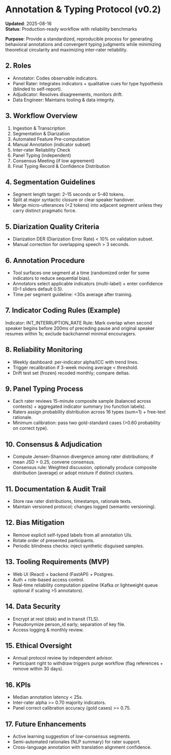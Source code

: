 # Annotation & Typing Protocol (v0.2)

**Updated**: 2025-08-16  
**Status**: Production-ready workflow with reliability benchmarks

**Purpose**: Provide a standardized, reproducible process for generating behavioral annotations and convergent typing judgments while minimizing theoretical circularity and maximizing inter-rater reliability.

## 2. Roles
- Annotator: Codes observable indicators.
- Panel Rater: Integrates indicators + qualitative cues for type hypothesis (blinded to self-report).
- Adjudicator: Resolves disagreements, monitors drift.
- Data Engineer: Maintains tooling & data integrity.

## 3. Workflow Overview
1. Ingestion & Transcription
2. Segmentation & Diarization
3. Automated Feature Pre-computation
4. Manual Annotation (indicator subset)
5. Inter-rater Reliability Check
6. Panel Typing (independent)
7. Consensus Meeting (if low agreement)
8. Final Typing Record & Confidence Distribution

## 4. Segmentation Guidelines
- Segment length target: 2–15 seconds or 5–40 tokens.
- Split at major syntactic closure or clear speaker handover.
- Merge micro-utterances (<2 tokens) into adjacent segment unless they carry distinct pragmatic force.

## 5. Diarization Quality Criteria
- Diarization DER (Diarization Error Rate) < 10% on validation subset.
- Manual correction for overlapping speech > 3 seconds.

## 6. Annotation Procedure
- Tool surfaces one segment at a time (randomized order for some indicators to reduce sequential bias).
- Annotators select applicable indicators (multi-label) + enter confidence (0–1 sliders default 0.5).
- Time per segment guideline: <30s average after training.

## 7. Indicator Coding Rules (Example)
Indicator: INT_INTERRUPTION_RATE
Rule: Mark overlap when second speaker begins before 200ms of preceding pause and original speaker resumes within 1s; exclude backchannel minimal encouragers.

## 8. Reliability Monitoring
- Weekly dashboard: per-indicator alpha/ICC with trend lines.
- Trigger recalibration if 3-week moving average < threshold.
- Drift test set (frozen) recoded monthly; compare deltas.

## 9. Panel Typing Process
- Each rater reviews 15-minute composite sample (balanced across contexts) + aggregated indicator summary (no function labels).
- Raters assign probability distribution across 16 types (sum=1) + free-text rationale.
- Minimum calibration: pass two gold-standard cases (>0.60 probability on correct type).

## 10. Consensus & Adjudication
- Compute Jensen-Shannon divergence among rater distributions; if mean JSD > 0.25, convene consensus.
- Consensus rule: Weighted discussion, optionally produce composite distribution (average) or adopt mixture if distinct clusters.

## 11. Documentation & Audit Trail
- Store raw rater distributions, timestamps, rationale texts.
- Maintain versioned protocol; changes logged (semantic versioning).

## 12. Bias Mitigation
- Remove explicit self-typed labels from all annotation UIs.
- Rotate order of presented participants.
- Periodic blindness checks: inject synthetic disguised samples.

## 13. Tooling Requirements (MVP)
- Web UI (React) + backend (FastAPI) + Postgres.
- Auth + role-based access control.
- Real-time reliability computation pipeline (Kafka or lightweight queue optional if scaling >5 annotators).

## 14. Data Security
- Encrypt at rest (disk) and in transit (TLS).
- Pseudonymize person_id early; separation of key file.
- Access logging & monthly review.

## 15. Ethical Oversight
- Annual protocol review by independent advisor.
- Participant right to withdraw triggers purge workflow (flag references + remove within 30 days).

## 16. KPIs
- Median annotation latency < 25s.
- Inter-rater alpha >= 0.70 majority indicators.
- Panel correct calibration accuracy (gold cases) >= 0.75.

## 17. Future Enhancements
- Active learning suggestion of low-consensus segments.
- Semi-automated rationales (NLP summary) for rater support.
- Cross-language annotation with translation alignment confidence.
